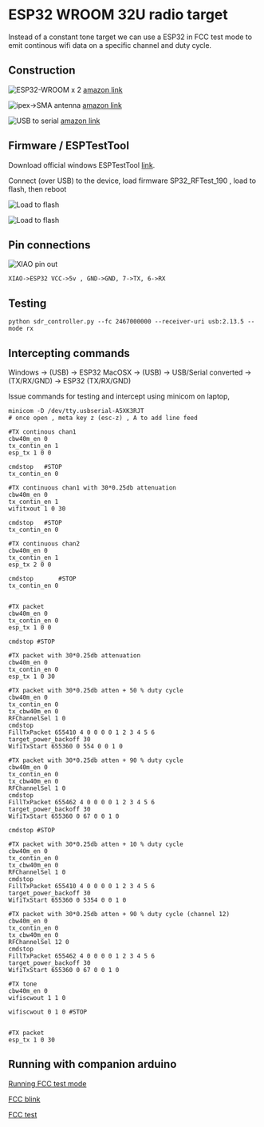 # ESP32 WROOM 32U radio target

Instead of a constant tone target we can use a ESP32 in FCC test mode to emit continous wifi data on a specific channel and duty cycle.

## Construction

![ESP32-WROOM x 2](esp32_wroom_32u.jpg) [amazon link](https://www.amazon.com/gp/product/B09Z7MWHSD/ref=ppx_yo_dt_b_search_asin_title?ie=UTF8&th=1)

![ipex->SMA antenna](ipex_sma_antenna.jpg) [amazon link](https://www.amazon.com/gp/product/B095JTW6XM/ref=ppx_yo_dt_b_search_asin_title?ie=UTF8&psc=1)

![USB to serial](usb_to_serial.jpg) [amazon link](https://www.amazon.com/gp/product/B00IJXZQ7C/ref=ppx_yo_dt_b_search_asin_image?ie=UTF8&psc=1)

## Firmware / ESPTestTool

Download official windows ESPTestTool [link](https://www.espressif.com/en/support/download/other-tools). 

Connect (over USB) to the device, load firmware SP32_RFTest_190 , load to flash, then reboot

![Load to flash](load_flash_0.png)

![Load to flash](load_flash_1.png)

## Pin connections

![XIAO pin out](./xinpin.jpg)

```
XIAO->ESP32 VCC->5v , GND->GND, 7->TX, 6->RX
```

## Testing

```
python sdr_controller.py --fc 2467000000 --receiver-uri usb:2.13.5 --mode rx
```

## Intercepting commands 

Windows -> (USB) -> ESP32
MacOSX -> (USB) -> USB/Serial converted -> (TX/RX/GND) -> ESP32 (TX/RX/GND)

Issue commands for testing and intercept using minicom on laptop,

```
minicom -D /dev/tty.usbserial-A5XK3RJT
# once open , meta key z (esc-z) , A to add line feed
```

```
#TX continous chan1
cbw40m_en 0                                                                                                    
tx_contin_en 1                                                                                                 
esp_tx 1 0 0  
                                                                                 
cmdstop   #STOP                                              
tx_contin_en 0  

#TX continuous chan1 with 30*0.25db attenuation                   
cbw40m_en 0                                                                       
tx_contin_en 1                                                                                    
wifitxout 1 0 30 
                                                                                                 
cmdstop   #STOP                                              
tx_contin_en 0              
               
#TX continuous chan2                                                                                            
cbw40m_en 0                                                                                                    
tx_contin_en 1                                                                                                 
esp_tx 2 0 0      
                                                                                             
cmdstop       #STOP                                                         
tx_contin_en 0         
                     

#TX packet                                                                                                   
cbw40m_en 0                                                                                                    
tx_contin_en 0
esp_tx 1 0 0

cmdstop #STOP

#TX packet with 30*0.25db attenuation  
cbw40m_en 0
tx_contin_en 0
esp_tx 1 0 30 

#TX packet with 30*0.25db atten + 50 % duty cycle
cbw40m_en 0                                                                                                   
tx_contin_en 0
tx_cbw40m_en 0 
RFChannelSel 1 0
cmdstop
FillTxPacket 655410 4 0 0 0 0 1 2 3 4 5 6
target_power_backoff 30
WifiTxStart 655360 0 554 0 0 1 0

#TX packet with 30*0.25db atten + 90 % duty cycle
cbw40m_en 0
tx_contin_en 0
tx_cbw40m_en 0 
RFChannelSel 1 0
cmdstop
FillTxPacket 655462 4 0 0 0 0 1 2 3 4 5 6
target_power_backoff 30
WifiTxStart 655360 0 67 0 0 1 0

cmdstop #STOP

#TX packet with 30*0.25db atten + 10 % duty cycle                                                                                                     
cbw40m_en 0                                                                                                   
tx_contin_en 0                                                                                                
tx_cbw40m_en 0                                                                                                
RFChannelSel 1 0                                                                                              
cmdstop                                                                                                       
FillTxPacket 655410 4 0 0 0 0 1 2 3 4 5 6                                                                     
target_power_backoff 30                                                                                       
WifiTxStart 655360 0 5354 0 0 1 0 

#TX packet with 30*0.25db atten + 90 % duty cycle (channel 12)
cbw40m_en 0
tx_contin_en 0
tx_cbw40m_en 0 
RFChannelSel 12 0
cmdstop
FillTxPacket 655462 4 0 0 0 0 1 2 3 4 5 6
target_power_backoff 30
WifiTxStart 655360 0 67 0 0 1 0

#TX tone
cbw40m_en 0
wifiscwout 1 1 0

wifiscwout 0 1 0 #STOP


#TX packet
esp_tx 1 0 30

```

## Running with companion arduino

[Running FCC test mode](https://youtu.be/tJOxaxYn43A)

[FCC blink](arduino_companion_blink_FCC_code/fcc_blink)

[FCC test](arduino_companion/tx)